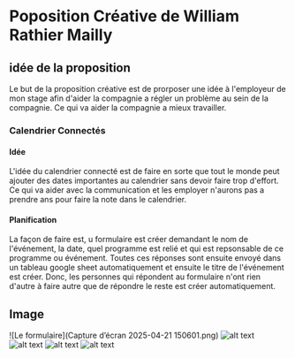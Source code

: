 # Poposition Créative de William Rathier Mailly
## idée de la proposition

Le but de la proposition créative est de prorposer une idée à l'employeur de mon stage afin d'aider la compagnie a régler un problème au sein de la compagnie. Ce qui va aider la compagnie a mieux travailler.

### Calendrier Connectés
#### Idée
L'idée du calendrier connecté est de faire en sorte que tout le monde peut ajouter des dates importantes au calendrier sans devoir faire trop d'effort. Ce qui va aider avec la communication et les employer n'aurons pas a prendre  ans pour faire la note dans le calendrier.

#### Planification
La façon de faire est, u formulaire est créer demandant le nom de l'événement, la date, quel programme est relié et qui est repsonsable de ce programme ou événement. Toutes ces réponses sont ensuite envoyé dans un tableau google sheet automatiquement et ensuite le titre de l'événement est créer. Donc, les personnes qui répondent au formulaire n'ont rien d'autre à faire autre que de répondre le reste est créer automatiquement.


## Image
![Le formulaire](Capture d’écran 2025-04-21 150601.png)
![alt text](image.jpg)
![alt text](image.jpg)
![alt text](image.jpg)
![alt text](image.jpg)
